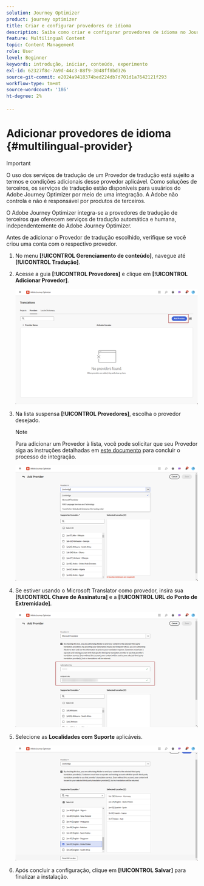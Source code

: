 ```yaml
---
solution: Journey Optimizer
product: journey optimizer
title: Criar e configurar provedores de idioma
description: Saiba como criar e configurar provedores de idioma no Journey Optimizer
feature: Multilingual Content
topic: Content Management
role: User
level: Beginner
keywords: introdução, iniciar, conteúdo, experimento
exl-id: 62327f8c-7a9d-44c3-88f9-3048ff8bd326
source-git-commit: e2024a9418374bed224db7d701d1a7642121f293
workflow-type: tm+mt
source-wordcount: '186'
ht-degree: 2%

---
```


# Adicionar provedores de idioma {#multilingual-provider}

>[!IMPORTANT]
>
> O uso dos serviços de tradução de um Provedor de tradução está sujeito a termos e condições adicionais desse provedor aplicável. Como soluções de terceiros, os serviços de tradução estão disponíveis para usuários do Adobe Journey Optimizer por meio de uma integração. A Adobe não controla e não é responsável por produtos de terceiros.

O Adobe Journey Optimizer integra-se a provedores de tradução de terceiros que oferecem serviços de tradução automática e humana, independentemente do Adobe Journey Optimizer.

Antes de adicionar o Provedor de tradução escolhido, verifique se você criou uma conta com o respectivo provedor.

1. No menu **[!UICONTROL Gerenciamento de conteúdo]**, navegue até **[!UICONTROL Tradução]**.

1. Acesse a guia **[!UICONTROL Provedores]** e clique em **[!UICONTROL Adicionar Provedor]**.

   ![](assets/provider_1.png)

1. Na lista suspensa **[!UICONTROL Provedores]**, escolha o provedor desejado.

   >[!NOTE]
   >
   >Para adicionar um Provedor à lista, você pode solicitar que seu Provedor siga as instruções detalhadas em [este documento](https://developer.adobe.com/gcs/partner/) para concluir o processo de integração.

   ![](assets/provider_2.png)

1. Se estiver usando o Microsoft Translator como provedor, insira sua **[!UICONTROL Chave de Assinatura]** e a **[!UICONTROL URL do Ponto de Extremidade]**.

   ![](assets/provider_3.png)

1. Selecione as **Localidades com Suporte** aplicáveis.

   ![](assets/provider_4.png)

1. Após concluir a configuração, clique em **[!UICONTROL Salvar]** para finalizar a instalação.
